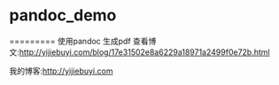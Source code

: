 # pandoc_demo
=========
使用pandoc 生成pdf 查看博文:http://yijiebuyi.com/blog/17e31502e8a6229a18971a2499f0e72b.html

我的博客:http://yijiebuyi.com

